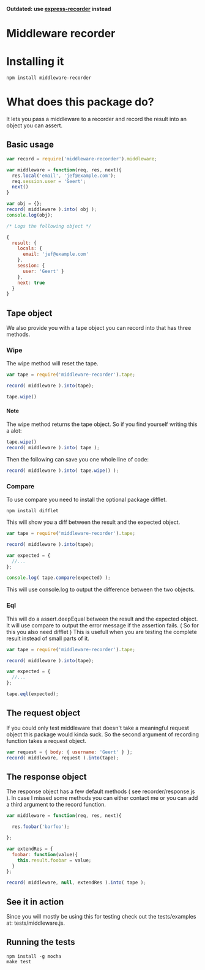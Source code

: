 **Outdated: use [express-recorder](https://github.com/Enome/express-recorder) instead**

Middleware recorder
==================

# Installing it

``` shell
npm install middleware-recorder
```

# What does this package do?

It lets you pass a middleware to a recorder and record the result into an object you can assert.

## Basic usage

``` js
var record = require('middleware-recorder').middleware;

var middleware = function(req, res, next){
  res.local('email', 'jef@example.com');
  req.session.user = 'Geert';
  next()
}

var obj = {};
record( middleware ).into( obj );
console.log(obj);

/* Logs the following object */

{
  result: { 
    locals: { 
      email: 'jef@example.com' 
    },
    session: { 
      user: 'Geert' } 
    },
    next: true
  }
}
```

## Tape object

We also provide you with a tape object you can record into that has three methods.

### Wipe

The wipe method will reset the tape.

``` js
var tape = require('middleware-recorder').tape;

record( middleware ).into(tape);

tape.wipe()
```

#### Note

The wipe method returns the tape object. So if you find yourself writing this a alot:

``` js
tape.wipe()
record( middleware ).into( tape );
```

Then the following can save you one whole line of code:

``` js
record( middleware ).into( tape.wipe() );
```


### Compare

To use compare you need to install the optional package difflet.

``` shell
npm install difflet
```

This will show you a diff between the result and the expected object.


``` js
var tape = require('middleware-recorder').tape;

record( middleware ).into(tape);

var expected = {
  //...
};

console.log( tape.compare(expected) );
```

This will use console.log to output the difference between the two objects.


### Eql

This will do a assert.deepEqual between the result and the expected object. It will use compare to output the error message if the assertion fails. ( So for this you also need difflet ) This is usefull when you are testing the complete result instead of small parts of it.

``` js
var tape = require('middleware-recorder').tape;

record( middleware ).into(tape);

var expected = {
  //...
};

tape.eql(expected);
```


## The request object

If you could only test middleware that doesn't take a meaningful request object this package would kinda suck. So the second argument of recording function takes a request object.

``` js
var request = { body: { username: 'Geert' } };
record( middleware, request ).into(tape);
```

## The response object

The response object has a few default methods ( see recorder/response.js ). In case I missed some methods you can either contact me or you can add a third argument to the record function.


``` js
var middleware = function(req, res, next){

  res.foobar('barfoo');

};

var extendRes = {
  foobar: function(value){
    this.result.foobar = value;
  }
};

record( middleware, null, extendRes ).into( tape );
```

## See it in action

Since you will mostly be using this for testing check out the tests/examples at: tests/middleware.js.

## Running the tests

``` shell
npm install -g mocha
make test
```
